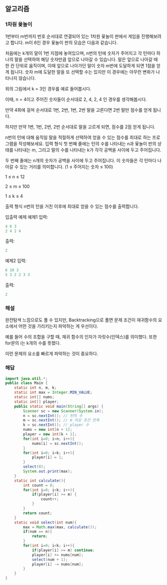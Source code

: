 ## 알고리즘

### 1차원 윷놀이

1번부터 m번까지 번호 순서대로 연결되어 있는 1차원 윷놀이 판에서 게임을 진행해보려고 합니다. m이 6인 경우 윷놀이 판의 모습은 다음과 같습니다.



처음에는 k개의 말이 1번 지점에 놓여있으며, n번의 턴에 숫자가 주어지고 각 턴마다 하나의 말을 선택하여 해당 숫자만큼 앞으로 나아갈 수 있습니다. 말은 앞으로 나아갈 때 한 칸 단위로 움직이며, 이때 앞으로 나아가던 말이 숫자 m번에 도달하게 되면 1점을 얻게 됩니다. 숫자 m에 도달한 말을 또 선택할 수는 있지만 이 경우에는 아무런 변화가 나타나지 않습니다.

위의 그림에서 k = 3인 경우를 예로 들어봅시다.



이때, n = 4이고 주어진 숫자들이 순서대로 2, 4, 2, 4 인 경우를 생각해봅시다.

만약 4회에 걸쳐 순서대로 1번, 2번, 1번, 2번 말을 고른다면 2번 말만 점수를 얻게 됩니다.



하지만 만약 1번, 1번, 2번, 2번 순서대로 말을 고르게 되면, 점수를 2점 얻게 됩니다.



n번의 턴에 대해 움직일 말을 적절하게 선택하여 얻을 수 있는 점수를 최대로 하는 프로그램을 작성해보세요.
입력 형식
첫 번째 줄에는 턴의 수를 나타내는 n과 윷놀이 판의 상태를 나타내는 m, 그리고 말의 수를 나타내는 k가 각각 공백을 사이에 두고 주어집니다.

두 번째 줄에는 n개의 숫자가 공백을 사이에 두고 주어집니다. 이 숫자들은 각 턴마다 나아갈 수 있는 거리를 의미합니다. (1 ≤ 주어지는 숫자 ≤ 100)

1 ≤ n ≤ 12

2 ≤ m ≤ 100

1 ≤ k ≤ 4

출력 형식
n번의 턴을 거친 이후에 최대로 얻을 수 있는 점수를 출력합니다.

입출력 예제
예제1
입력:
```java
4 6 3
2 4 2 4
```

출력:
```java
2
```

예제2
입력:
```java
6 10 3
5 3 2 2 3 3
```

출력:
```java
2
```
### 해설

완전탐색 느낌으로도 풀 수 있지만, Backtracking으로 풀면 문제 조건이 재귀함수의 요소에서 어떤 것을 가리키는지 파악하는 게 우선이다.

예를 들어 수의 조합을 구할 때, 재귀 함수의 인자가 자릿수(인덱스)를 의미했다. 또한 for문의 i는 k개의 수를 뜻했다.

이런 문제의 요소를 빠르게 파악하는 것이 중요하다.


### 해답

```java
import java.util.*;
public class Main {
    static int n, m, k;
    static int max = Integer.MIN_VALUE;
    static int[] nums;
    static int[] player;
    public static void main(String[] args) {
        Scanner sc = new Scanner(System.in);
        n = sc.nextInt(); // 턴의 수
        m = sc.nextInt(); // m 이상 조건 만족
        k = sc.nextInt(); // player 수
        nums = new int[n + 1];
        player = new int[k + 1];
        for(int i=0; i<n; i++){
            nums[i] = sc.nextInt();
        }
        for(int i=0; i<k; i++){
            player[i] = 1;
        }
        select(0);
        System.out.print(max);
    }
    static int calculate(){
        int count = 0;
        for(int i=0; i<k; i++){
            if(player[i] >= m) {
                count++;
            }
        }
        return count;
    }
    static void select(int num){
        max = Math.max(max, calculate());
        if(num == n){
            return;
        }
        for(int i=0; i<k; i++){
            if(player[i] >= m) continue;
            player[i] += nums[num];
            select(num + 1);
            player[i] -= nums[num];
        }
    }
}
```